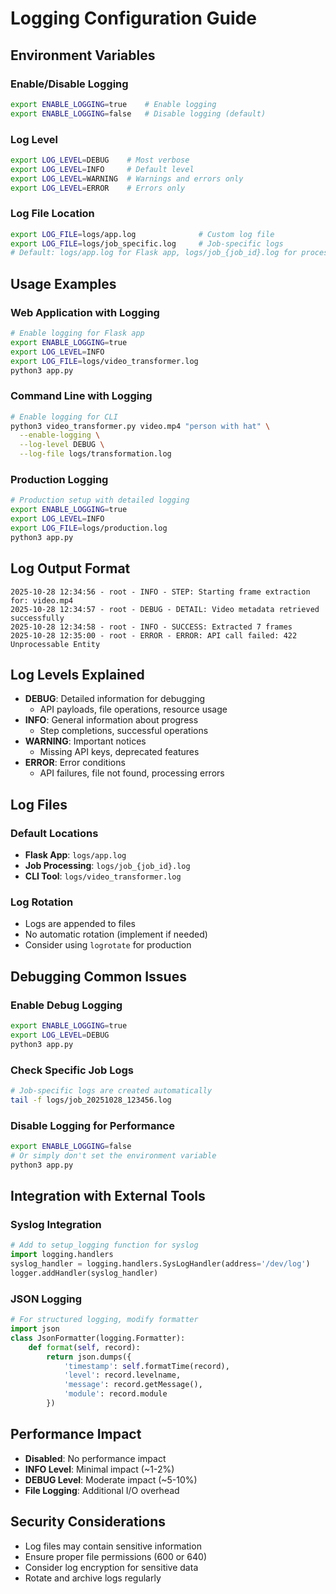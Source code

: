 # Logging Configuration Guide

## Environment Variables

### Enable/Disable Logging
```bash
export ENABLE_LOGGING=true    # Enable logging
export ENABLE_LOGGING=false   # Disable logging (default)
```

### Log Level
```bash
export LOG_LEVEL=DEBUG    # Most verbose
export LOG_LEVEL=INFO     # Default level
export LOG_LEVEL=WARNING  # Warnings and errors only
export LOG_LEVEL=ERROR    # Errors only
```

### Log File Location
```bash
export LOG_FILE=logs/app.log              # Custom log file
export LOG_FILE=logs/job_specific.log     # Job-specific logs
# Default: logs/app.log for Flask app, logs/job_{job_id}.log for processing
```

## Usage Examples

### Web Application with Logging
```bash
# Enable logging for Flask app
export ENABLE_LOGGING=true
export LOG_LEVEL=INFO
export LOG_FILE=logs/video_transformer.log
python3 app.py
```

### Command Line with Logging
```bash
# Enable logging for CLI
python3 video_transformer.py video.mp4 "person with hat" \
  --enable-logging \
  --log-level DEBUG \
  --log-file logs/transformation.log
```

### Production Logging
```bash
# Production setup with detailed logging
export ENABLE_LOGGING=true
export LOG_LEVEL=INFO
export LOG_FILE=logs/production.log
python3 app.py
```

## Log Output Format

```
2025-10-28 12:34:56 - root - INFO - STEP: Starting frame extraction for: video.mp4
2025-10-28 12:34:57 - root - DEBUG - DETAIL: Video metadata retrieved successfully
2025-10-28 12:34:58 - root - INFO - SUCCESS: Extracted 7 frames
2025-10-28 12:35:00 - root - ERROR - ERROR: API call failed: 422 Unprocessable Entity
```

## Log Levels Explained

- **DEBUG**: Detailed information for debugging
  - API payloads, file operations, resource usage
- **INFO**: General information about progress
  - Step completions, successful operations
- **WARNING**: Important notices
  - Missing API keys, deprecated features
- **ERROR**: Error conditions
  - API failures, file not found, processing errors

## Log Files

### Default Locations
- **Flask App**: `logs/app.log`
- **Job Processing**: `logs/job_{job_id}.log`
- **CLI Tool**: `logs/video_transformer.log`

### Log Rotation
- Logs are appended to files
- No automatic rotation (implement if needed)
- Consider using `logrotate` for production

## Debugging Common Issues

### Enable Debug Logging
```bash
export ENABLE_LOGGING=true
export LOG_LEVEL=DEBUG
python3 app.py
```

### Check Specific Job Logs
```bash
# Job-specific logs are created automatically
tail -f logs/job_20251028_123456.log
```

### Disable Logging for Performance
```bash
export ENABLE_LOGGING=false
# Or simply don't set the environment variable
python3 app.py
```

## Integration with External Tools

### Syslog Integration
```python
# Add to setup_logging function for syslog
import logging.handlers
syslog_handler = logging.handlers.SysLogHandler(address='/dev/log')
logger.addHandler(syslog_handler)
```

### JSON Logging
```python
# For structured logging, modify formatter
import json
class JsonFormatter(logging.Formatter):
    def format(self, record):
        return json.dumps({
            'timestamp': self.formatTime(record),
            'level': record.levelname,
            'message': record.getMessage(),
            'module': record.module
        })
```

## Performance Impact

- **Disabled**: No performance impact
- **INFO Level**: Minimal impact (~1-2%)
- **DEBUG Level**: Moderate impact (~5-10%)
- **File Logging**: Additional I/O overhead

## Security Considerations

- Log files may contain sensitive information
- Ensure proper file permissions (600 or 640)
- Consider log encryption for sensitive data
- Rotate and archive logs regularly
